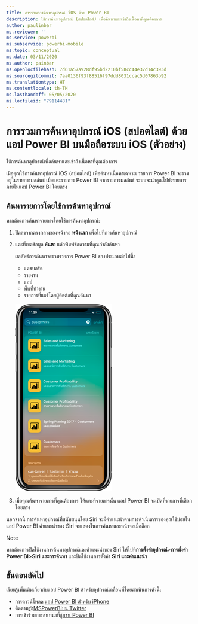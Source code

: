 ```yaml
---
title: การรวมการค้นหาอุปกรณ์ iOS ด้วย Power BI
description: ใช้การค้นหาอุปกรณ์ (สปอตไลต์) เพื่อค้นหาและเข้าถึงเนื้อหาที่คุณต้องการ
author: paulinbar
ms.reviewer: ''
ms.service: powerbi
ms.subservice: powerbi-mobile
ms.topic: conceptual
ms.date: 03/11/2020
ms.author: painbar
ms.openlocfilehash: 7d61a57a928df95bd2210bf58cc44e37d14c393d
ms.sourcegitcommit: 7aa0136f93f88516f97ddd8031ccac5d07863b92
ms.translationtype: HT
ms.contentlocale: th-TH
ms.lasthandoff: 05/05/2020
ms.locfileid: "79114481"
---
```

# <a name="ios-device-search-spotlight-integration-with-power-bi-mobile-ios-app-preview"></a>การรวมการค้นหาอุปกรณ์ iOS (สปอตไลต์) ด้วยแอป Power BI บนมือถือระบบ iOS (ตัวอย่าง)
ใช้การค้นหาอุปกรณ์เพื่อค้นหาและเข้าถึงเนื้อหาที่คุณต้องการ

เมื่อคุณใช้การค้นหาอุปกรณ์ iOS (สปอตไลต์) เพื่อค้นหาเนื้อหาเฉพาะเ รายการ Power BI จะรวมอยู่ในรายการผลลัพธ์ เมื่อแตะรายการ Power BI จากรายการผลลัพธ์ ระบบจะนำคุณไปยังรายการภายในแอป Power BI โดยตรง

## <a name="find-items-using-device-search"></a>ค้นหารายการโดยใช้การค้นหาอุปกรณ์

หากต้องการค้นหารายการโดยใช้การค้นหาอุปกรณ์:

1. ปัดลงจากตรงกลางของหน้าจอ **หน้าแรก** เพื่อไปที่การค้นหาอุปกรณ์

2. แตะที่เขตข้อมูล **ค้นหา** แล้วพิมพ์ข้อความที่คุณกำลังค้นหา
 
   ผลลัพธ์การค้นหาจะรวมรายการ Power BI ของประเภทต่อไปนี้:

    * แดชบอร์ด
    * รายงาน
    * แอป
    * พื้นที่ทำงาน
    * รายการที่แชร์โดยผู้ติดต่อที่คุณค้นหา

    ![สกรีนช็อตที่แสดงผลลัพธ์การค้นหา Power BI ในการค้นหาอุปกรณ์ iOS](./media/mobile-apps-ios-siri-search/power-bi-spotlight-search.png)

 3. เมื่อคุณค้นหารายการที่คุณต้องการ ให้แตะที่รายการนั้น แอป Power BI จะเปิดที่รายการที่เลือกโดยตรง 

นอกจากนี้ การค้นหาอุปกรณ์ที่สนับสนุนโดย Siri จะมีคำแนะนำตามการดำเนินการของคุณใช้บ่อยในแอป Power BI คำแนะนำของ Siri จะแสดงในการค้นหาและหน้าจอเมื่อล็อก

>[!NOTE]
>
>หากต้องการปิดใช้งานการค้นหาอุปกรณ์และคำแนะนำของ Siri ให้ไปที่**การตั้งค่าอุปกรณ์**>**การตั้งค่า Power BI**>**Siri และการค้นหา** และปิดใช้งานการตั้งค่า **Siri และคำแนะนำ**
>

## <a name="next-steps"></a>ขั้นตอนถัดไป
เรียนรู้เพิ่มเติมเกี่ยวกับแอป Power BI สำหรับอุปกรณ์เคลื่อนที่โดยดำเนินการดังนี้: 

* การดาวน์โหลด [แอป Power BI สำหรับ iPhone](https://go.microsoft.com/fwlink/?LinkId=522062)
* ติดตาม[@MSPowerBIบน Twitter](https://twitter.com/MSPowerBI)
* การเข้าร่วมการสนทนาที่[ชุมชน Power BI](https://community.powerbi.com/)

